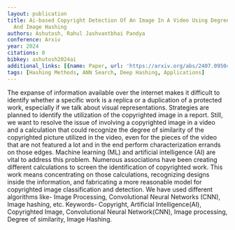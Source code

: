 ```yaml
---
layout: publication
title: Ai-based Copyright Detection Of An Image In A Video Using Degree Of Similarity
  And Image Hashing
authors: Ashutosh, Rahul Jashvantbhai Pandya
conference: Arxiv
year: 2024
citations: 0
bibkey: ashutosh2024ai
additional_links: [{name: Paper, url: 'https://arxiv.org/abs/2407.09504'}]
tags: [Hashing Methods, ANN Search, Deep Hashing, Applications]
---
```

The expanse of information available over the internet makes it difficult to
identify whether a specific work is a replica or a duplication of a protected
work, especially if we talk about visual representations. Strategies are
planned to identify the utilization of the copyrighted image in a report.
Still, we want to resolve the issue of involving a copyrighted image in a video
and a calculation that could recognize the degree of similarity of the
copyrighted picture utilized in the video, even for the pieces of the video
that are not featured a lot and in the end perform characterization errands on
those edges. Machine learning (ML) and artificial intelligence (AI) are vital
to address this problem. Numerous associations have been creating different
calculations to screen the identification of copyrighted work. This work means
concentrating on those calculations, recognizing designs inside the
information, and fabricating a more reasonable model for copyrighted image
classification and detection. We have used different algorithms like- Image
Processing, Convolutional Neural Networks (CNN), Image hashing, etc. Keywords-
Copyright, Artificial Intelligence(AI), Copyrighted Image, Convolutional Neural
Network(CNN), Image processing, Degree of similarity, Image Hashing.